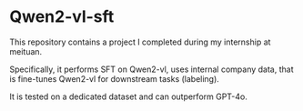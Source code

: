 # Qwen2-vl-sft
This repository contains a project I completed during my internship at meituan. 

Specifically, it performs SFT on Qwen2-vl, uses internal company data, that is fine-tunes Qwen2-vl for downstream tasks (labeling). 

It is tested on a dedicated dataset and can outperform GPT-4o.
